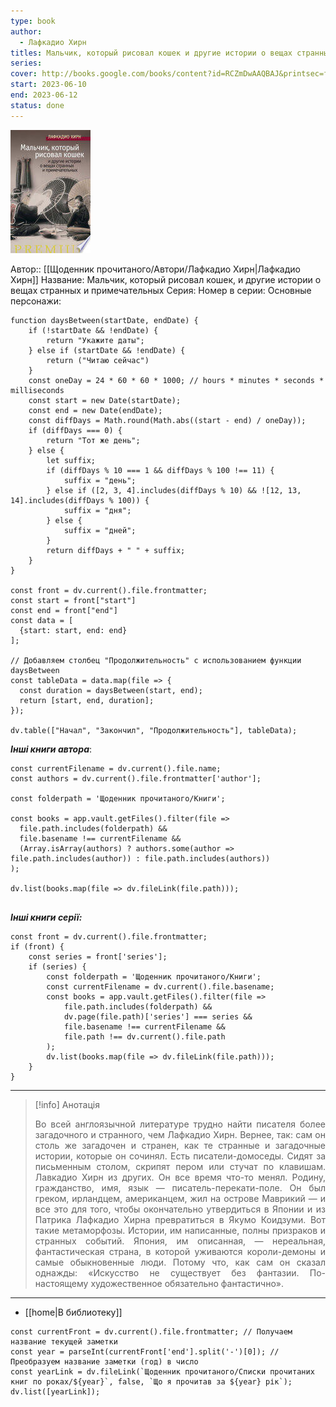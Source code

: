 ```yaml
---
type: book
author:
  - Лафкадио Хирн
titles: Мальчик, который рисовал кошек и другие истории о вещах странных и примечательных
series: 
cover: http://books.google.com/books/content?id=RCZmDwAAQBAJ&printsec=frontcover&img=1&zoom=1&edge=curl&source=gbs_api
start: 2023-06-10
end: 2023-06-12
status: done
---
```

![cover|150](media/cover!150-76.jpg)

Автор:: [[Щоденник прочитаного/Автори/Лафкадио Хирн|Лафкадио Хирн]]
Название: Мальчик, который рисовал кошек, и другие истории о вещах странных и примечательных
Серия:
Номер в серии:
Основные персонажи:

```dataviewjs
function daysBetween(startDate, endDate) {
	if (!startDate && !endDate) { 
		return "Укажите даты"; 
	} else if (startDate && !endDate) {
		return ("Читаю сейчас")
	}
	const oneDay = 24 * 60 * 60 * 1000; // hours * minutes * seconds * milliseconds
	const start = new Date(startDate);
	const end = new Date(endDate);
	const diffDays = Math.round(Math.abs((start - end) / oneDay));
	if (diffDays === 0) {
		return "Тот же день";   
	} else {
		let suffix;     
	    if (diffDays % 10 === 1 && diffDays % 100 !== 11) {
		    suffix = "день";     
	    } else if ([2, 3, 4].includes(diffDays % 10) && ![12, 13, 14].includes(diffDays % 100)) {
			suffix = "дня";     
		} else {       
			suffix = "дней";     
		}          
		return diffDays + " " + suffix;   
	} 
}  

const front = dv.current().file.frontmatter;
const start = front["start"]
const end = front["end"]
const data = [
  {start: start, end: end}
];

// Добавляем столбец "Продолжительность" с использованием функции daysBetween
const tableData = data.map(file => {
  const duration = daysBetween(start, end);
  return [start, end, duration];
});

dv.table(["Начал", "Закончил", "Продолжительность"], tableData);
```

***Інші книги автора***:
```dataviewjs
const currentFilename = dv.current().file.name;
const authors = dv.current().file.frontmatter['author'];

const folderpath = 'Щоденник прочитаного/Книги';

const books = app.vault.getFiles().filter(file =>
  file.path.includes(folderpath) &&
  file.basename !== currentFilename &&
  (Array.isArray(authors) ? authors.some(author => file.path.includes(author)) : file.path.includes(authors))
);

dv.list(books.map(file => dv.fileLink(file.path)));


```
***Інші книги серії:***

```dataviewjs
const front = dv.current().file.frontmatter;
if (front) {
	const series = front['series'];
	if (series) {
		const folderpath = 'Щоденник прочитаного/Книги';
		const currentFilename = dv.current().file.basename;
		const books = app.vault.getFiles().filter(file =>  
			file.path.includes(folderpath) && 
			dv.page(file.path)['series'] === series && 
			file.basename !== currentFilename &&
			file.path !== dv.current().file.path 
		);
		dv.list(books.map(file => dv.fileLink(file.path)));
	}
}

```

---
>[!info] Анотація
><p align="justify">Во всей англоязычной литературе трудно найти писателя более загадочного и странного, чем Лафкадио Хирн. Вернее, так: сам он столь же загадочен и странен, как те странные и загадочные истории, которые он сочинял. Есть писатели-домоседы. Сидят за письменным столом, скрипят пером или стучат по клавишам. Лавкадио Хирн из других. Он все время что-то менял. Родину, гражданство, имя, язык — писатель-перекати-поле. Он был греком, ирландцем, американцем, жил на острове Маврикий — и все это для того, чтобы окончательно утвердиться в Японии и из Патрика Лафкадио Хирна превратиться в Якумо Коидзуми. Вот такие метаморфозы. Истории, им написанные, полны призраков и странных событий. Япония, им описанная, — нереальная, фантастическая страна, в которой уживаются короли-демоны и самые обыкновенные люди. Потому что, как сам он сказал однажды: «Искусство не существует без фантазии. По-настоящему художественное обязательно фантастично».</p>

___
- [[home|В библиотеку]]
```dataviewjs
const currentFront = dv.current().file.frontmatter; // Получаем название текущей заметки
const year = parseInt(currentFront['end'].split('-')[0]); // Преобразуем название заметки (год) в число
const yearLink = dv.fileLink(`Щоденник прочитаного/Списки прочитаних книг по роках/${year}`, false, `Що я прочитав за ${year} рік`);
dv.list([yearLink]);
```
